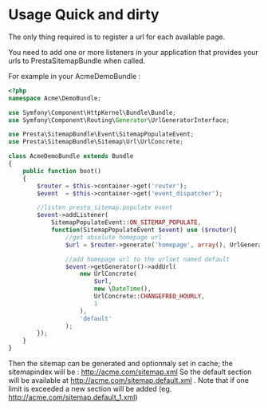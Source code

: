 # Usage Quick and dirty

The only thing required is to register a url for each available page.

You need to add one or more listeners in your application that provides your
urls to PrestaSitemapBundle when called.

For example in your AcmeDemoBundle :

```php
<?php
namespace Acme\DemoBundle;

use Symfony\Component\HttpKernel\Bundle\Bundle;
use Symfony\Component\Routing\Generator\UrlGeneratorInterface;

use Presta\SitemapBundle\Event\SitemapPopulateEvent;
use Presta\SitemapBundle\Sitemap\Url\UrlConcrete;

class AcmeDemoBundle extends Bundle
{
    public function boot()
    {
        $router = $this->container->get('router');
        $event  = $this->container->get('event_dispatcher');

        //listen presta_sitemap.populate event
        $event->addListener(
            SitemapPopulateEvent::ON_SITEMAP_POPULATE,
            function(SitemapPopulateEvent $event) use ($router){
                //get absolute homepage url
                $url = $router->generate('homepage', array(), UrlGeneratorInterface::ABSOLUTE_URL);

                //add homepage url to the urlset named default
                $event->getGenerator()->addUrl(
                    new UrlConcrete(
                        $url,
                        new \DateTime(),
                        UrlConcrete::CHANGEFREQ_HOURLY,
                        1
                    ),
                    'default'
                );
        });
    }
}
```

Then the sitemap can be generated and optionnaly set in cache;
the sitemapindex will be : http://acme.com/sitemap.xml
So the default section will be available at http://acme.com/sitemap.default.xml .
Note that if one limit is exceeded a new section will be added
(eg. http://acme.com/sitemap.default_1.xml)
